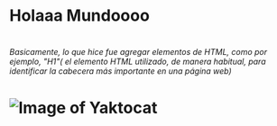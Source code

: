 # <h1> Holaaa Mundoooo</h1>
# <h6> Basicamente, lo que hice fue agregar elementos de HTML, como por ejemplo, "H1"( el elemento HTML utilizado, de manera habitual, para identificar la cabecera más importante en una página web)</h6>
# ![Image of Yaktocat](https://octodex.github.com/images/yaktocat.png)
